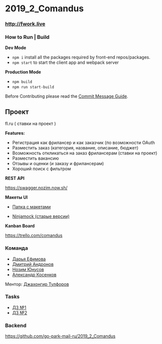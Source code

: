 # 2019_2_Comandus

### http://fwork.live

### How to Run | Build

**Dev Mode**

- `npm i` install all the packages required by front-end repos/packages.
- `npm start` to start the client app and webpack server

**Production Mode**

- `npm build`
- `npm run start-build`  

Before Contributing please read the [Commit Message Guide](docs/contributing.md).

## Проект

fl.ru ( ставки на проект )

**Features:** 

- Регистрация как фрилансер и как заказчик (по возможности OAuth 
- Разместить заказ (категория, название, описание, бюджет)
- Возможность откликаться на заказ фрилансерам (ставки на проект)
- Разместить вакансию
- Отзывы и оценки (и заказу и фрилансерам)
- Хороший поиск с фильтром

**REST API**

https://swagger.nozim.now.sh/

**Макеты UI**

- [Папка с макетами](docs/wireframes)

- [Ninjamock (старые версии)](https://ninjastorage.blob.core.windows.net/html/SMFDQFx/52e2914d-427c-06f1-ebb8-e593fdbce622.html)

**Kanban Board**

https://trello.com/comandus

### Команда

- [Дарья Ефимова](https://github.com/efimovad)
- [Дмитрий Андронов](https://github.com/Andronovdima)
- [Нозим Юнусов](https://github.com/nozimy)
- [Александр Косенков](https://github.com/SoulPhazed)

Ментор: [Джахонгир Тулфоров](https://github.com/bin-umar)

### Tasks

- [ДЗ №1](https://park.mail.ru/blog/topic/view/13787/)
- [ДЗ №2](https://park.mail.ru/blog/topic/view/13888/)

### Backend

https://github.com/go-park-mail-ru/2019_2_Comandus

